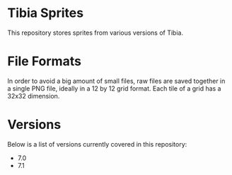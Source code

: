 # Tibia Sprites

This repository stores sprites from various versions of Tibia.

# File Formats

In order to avoid a big amount of small files, raw files are saved together in a single PNG file, ideally in a 12 by 12 grid format. Each tile of a grid has a 32x32 dimension.

# Versions

Below is a list of versions currently covered in this repository:
- 7.0
- 7.1
